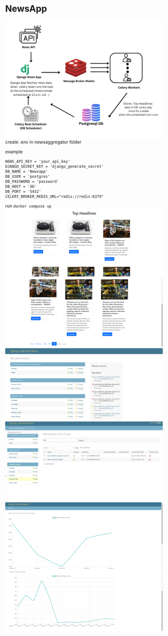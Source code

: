 # NewsApp
 ![NewsApp](doc_images/NewsApi.png)
create .env in newsaggregator folder 

example 
```
NEWS_API_KEY = 'your_api_key'
DJANGO_SECRET_KEY = 'django_generate_secret'
DB_NAME = 'Newsapp'
DB_USER = 'postgres'
DB_PASSWORD = 'password'
DB_HOST = 'db'
DB_PORT = '5432'
CELERY_BROKER_REDIS_URL="redis://redis:6379"
```
run `docker compose up`
 ![NewsApp](doc_images/home.png)
 ![NewsApp](doc_images/home_pagination.png)
 ![NewsApp](doc_images/admin.png) 
 ![NewsApp](doc_images/admin_tasks.png)
 ![NewsApp](doc_images/graph_daily.png)
 ![NewsApp](doc_images/graph_hourly.png)
